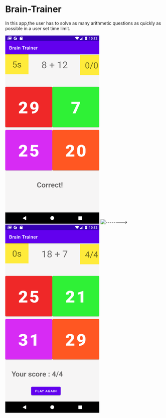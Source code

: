 # Brain-Trainer
In this app,the user has to solve as many arithmetic questions as quickly as possible in a user set time limit.
<p float="left">
<img src="https://github.com/prateek-gaur709/Project-images/blob/master/Screenshot_20210620_101222.png" height="600" width="300">
<img  alt="-------->"  src=""height="600" width="300">  
<img src="https://github.com/prateek-gaur709/Project-images/blob/master/Screenshot_20210620_101252.png" height="600" width="300">
</p>
